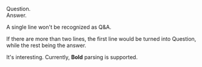 Question.  
Answer.

A single line won't be recognized as Q&A.

If there are more than two lines, the first line would be turned into Question,  
while the rest
being the answer.

It's interesting.
Currently, **Bold** parsing is supported.